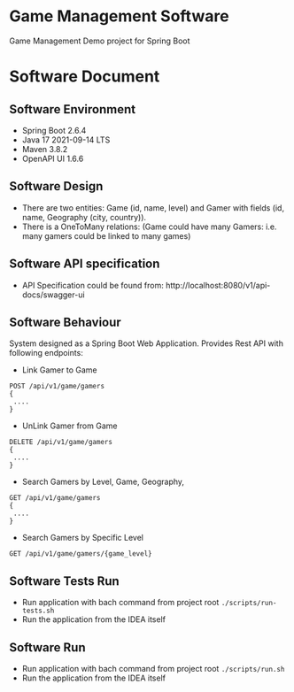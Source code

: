 # Game Management Software
Game Management Demo project for Spring Boot

# Software Document

## Software Environment

* Spring Boot 2.6.4
* Java 17 2021-09-14 LTS
* Maven 3.8.2
* OpenAPI UI 1.6.6

## Software Design
* There are two entities: Game (id, name, level) and Gamer with fields (id, name, Geography (city, country)).
* There is a OneToMany relations: (Game could have many Gamers: i.e. many gamers could be linked to many games)

## Software API specification
* API Specification could be found from: http://localhost:8080/v1/api-docs/swagger-ui

## Software Behaviour
System designed as a Spring Boot Web Application. Provides Rest API with following endpoints:
* Link Gamer to Game
```
POST /api/v1/game/gamers
{
 ....
}
```

* UnLink Gamer from Game
```
DELETE /api/v1/game/gamers
{
 ....
}
```

* Search Gamers by Level, Game, Geography, 
```
GET /api/v1/game/gamers
{
 ....
}
```

* Search Gamers by Specific Level
```
GET /api/v1/game/gamers/{game_level}
```

## Software Tests Run
- Run application with bach command from project root `./scripts/run-tests.sh`
- Run the application from the IDEA itself

## Software Run
- Run application with bach command from project root `./scripts/run.sh`
- Run the application from the IDEA itself
